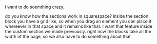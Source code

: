 i want to do soemthing crazy.

do you know how the sections work in squarespace? inside the section block you have a grid like, so when you drag an element you can place it whereever in that space and it remains like that. I want that feature inside the custom section we made previously. right now the blocks take all the width of the page, so we also have to do something about that